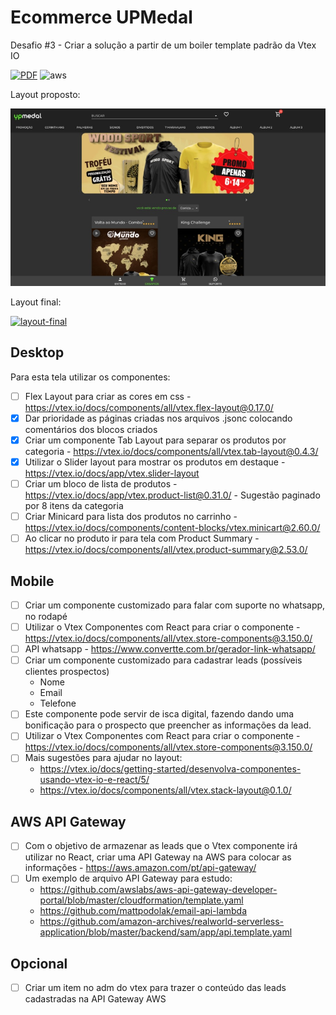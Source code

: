 # Ecommerce UPMedal
Desafio #3 - Criar a solução a partir de um boiler template padrão da Vtex IO

[![PDF](https://img.shields.io/badge/BRIEFING-EC1C24?style=for-the-badge&logo=AdobeAcrobatReader&logoColor=white)](assets/E-commerce-UPMedal.com.pdf) ![aws](https://img.shields.io/badge/Amazon_AWS-232F3E?style=for-the-badge&logo=AmazonAWS&logoColor=white)

Layout proposto:

![layout-proposto](assets/layout.jpg)

Layout final:

[![layout-final](assets/layout-final.jpg)](https://desafio3joir--hiringcoders2021.myvtex.com/)

## Desktop

Para esta tela utilizar os componentes:

- [ ] Flex Layout para criar as cores em css - https://vtex.io/docs/components/all/vtex.flex-layout@0.17.0/
- [x] Dar prioridade as páginas criadas nos arquivos .jsonc colocando comentários dos blocos criados
- [x] Criar um componente Tab Layout para separar os produtos por categoria - https://vtex.io/docs/components/all/vtex.tab-layout@0.4.3/
- [x] Utilizar o Slider layout para mostrar os produtos em destaque - https://vtex.io/docs/app/vtex.slider-layout
- [ ] Criar um bloco de lista de produtos - https://vtex.io/docs/app/vtex.product-list@0.31.0/ - Sugestão paginado por 8 itens da categoria
- [ ] Criar Minicard para lista dos produtos no carrinho - https://vtex.io/docs/components/content-blocks/vtex.minicart@2.60.0/
- [ ] Ao clicar no produto ir para tela com Product Summary - https://vtex.io/docs/components/all/vtex.product-summary@2.53.0/

## Mobile

- [ ] Criar um componente customizado para falar com suporte no whatsapp, no rodapé
- [ ] Utilizar o Vtex Componentes com React para criar o componente - https://vtex.io/docs/components/all/vtex.store-components@3.150.0/
- [ ] API whatsapp - https://www.convertte.com.br/gerador-link-whatsapp/
- [ ] Criar um componente customizado para cadastrar leads (possíveis clientes prospectos)
    - Nome
    - Email
    - Telefone
- [ ] Este componente pode servir de isca digital, fazendo dando uma bonificação para o prospecto que preencher as informações da lead.
- [ ] Utilizar o Vtex Componentes com React para criar o componente - https://vtex.io/docs/components/all/vtex.store-components@3.150.0/
- [ ] Mais sugestões para ajudar no layout:
    - https://vtex.io/docs/getting-started/desenvolva-componentes-usando-vtex-io-e-react/5/
    - https://vtex.io/docs/components/all/vtex.stack-layout@0.1.0/

## AWS API Gateway

- [ ] Com o objetivo de armazenar as leads que o Vtex componente irá utilizar no React, criar uma API Gateway na AWS para colocar as informações - https://aws.amazon.com/pt/api-gateway/
- [ ] Um exemplo de arquivo API Gateway para estudo:
    - https://github.com/awslabs/aws-api-gateway-developer-portal/blob/master/cloudformation/template.yaml
    - https://github.com/mattpodolak/email-api-lambda
    - https://github.com/amazon-archives/realworld-serverless-application/blob/master/backend/sam/app/api.template.yaml

## Opcional

- [ ] Criar um item no adm do vtex para trazer o conteúdo das leads cadastradas na API Gateway AWS
